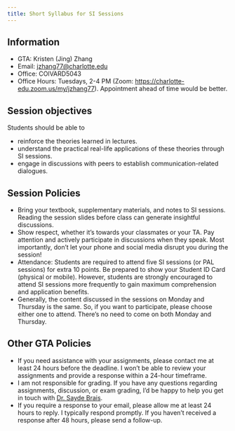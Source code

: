 ```yaml
---
title: Short Syllabus for SI Sessions
---
```


## Information

- GTA: Kristen (Jing) Zhang
- Email: jzhang77@charlotte.edu
- Office: COlVARD5043
- Office Hours: Tuesdays, 2-4 PM (Zoom: https://charlotte-edu.zoom.us/my/jzhang77). Appointment ahead of time would be better.

## Session objectives

Students should be able to
- reinforce the theories learned in lectures.
- understand the practical real-life applications of these theories through SI sessions.
- engage in discussions with peers to establish communication-related dialogues.

## Session Policies

- Bring your textbook, supplementary materials, and notes to SI sessions. Reading the session slides before class can generate insightful discussions.
- Show respect, whether it’s towards your classmates or your TA. Pay attention and actively participate in discussions when they speak. Most importantly, don’t let your phone and social media disrupt you during the session!
- Attendance: Students are required to attend five SI sessions (or PAL sessions) for extra 10 points. Be prepared to show your Student ID Card (physical or mobile). However, students are strongly encouraged to attend SI sessions more frequently to gain maximum comprehension and application benefits.
- Generally, the content discussed in the sessions on Monday and Thursday is the same. So, if you want to participate, please choose either one to attend. There’s no need to come on both Monday and Thursday.

## Other GTA Policies

- If you need assistance with your assignments, please contact me at least 24 hours before the deadline. I won’t be able to review your assignments and provide a response within a 24-hour timeframe.
- I am not responsible for grading. If you have any questions regarding assignments, discussion, or exam grading, I’d be happy to help you get in touch with [Dr. Sayde Brais](https://www.linkedin.com/in/saydejbrais/).
- If you require a response to your email, please allow me at least 24 hours to reply. I typically respond promptly. If you haven’t received a response after 48 hours, please send a follow-up.





